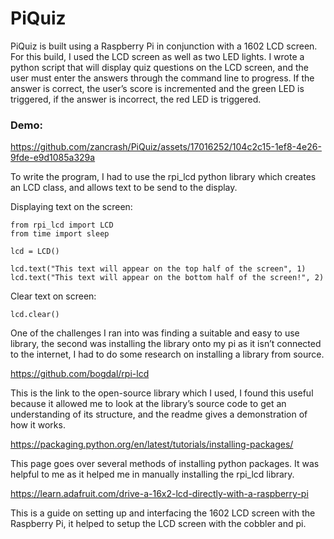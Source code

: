 
# PiQuiz

PiQuiz is built using a Raspberry Pi in conjunction with a 1602 LCD screen. For this build, I used the LCD screen as well as two LED lights. I wrote a python script that will display quiz questions on the LCD screen, and the user must enter the answers through the command line to progress. If the answer is correct, the user’s score is incremented and the green LED is triggered, if the answer is incorrect, the red LED is triggered.

### Demo:

https://github.com/zancrash/PiQuiz/assets/17016252/104c2c15-1ef8-4e26-9fde-e9d1085a329a



To write the program, I had to use the rpi_lcd python library which creates an LCD class, and allows text to be send to the display. 

Displaying text on the screen:
```
from rpi_lcd import LCD
from time import sleep

lcd = LCD()

lcd.text("This text will appear on the top half of the screen", 1)
lcd.text("This text will appear on the bottom half of the screen!", 2)

```

Clear text on screen:
```
lcd.clear()
```



One of the challenges I ran into was finding a suitable and easy to use library, the second was installing the library onto my pi as it isn’t connected to the internet, I had to do some research on installing a library from source.

https://github.com/bogdal/rpi-lcd

This is the link to the open-source library which I used, I found this useful because it allowed me to look at the library’s source code to get an understanding of its structure, and the readme gives a demonstration of how it works.

https://packaging.python.org/en/latest/tutorials/installing-packages/ 

This page goes over several methods of installing python packages. It was helpful to me as it helped me in manually installing the rpi_lcd library.

https://learn.adafruit.com/drive-a-16x2-lcd-directly-with-a-raspberry-pi

This is a guide on setting up and interfacing the 1602 LCD screen with the Raspberry Pi, it helped to setup the LCD screen with the cobbler and pi.
